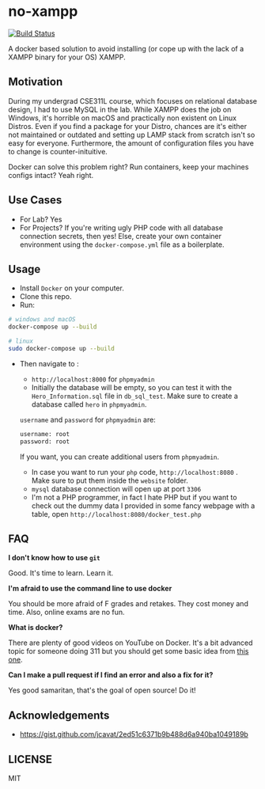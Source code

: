 # no-xampp

[![Build Status](https://dev.azure.com/shawonAshraf/no-xampp/_apis/build/status/ShawonAshraf.no-xampp?branchName=azure-pipelines)](https://dev.azure.com/shawonAshraf/no-xampp/_build/latest?definitionId=9&branchName=azure-pipelines)


A docker based solution to avoid installing (or cope up with the lack of a XAMPP binary for your OS) XAMPP.

## Motivation
During my undergrad CSE311L course, which focuses on relational database design, I had to use MySQL in the lab. While XAMPP does the job on Windows, it's horrible on macOS and practically non existent on Linux Distros. Even if you find a package for your Distro, chances are it's either not maintained or outdated and setting up LAMP stack from scratch isn't so easy for everyone. Furthermore, the amount of configuration files you have to change is counter-inituitive. 

Docker can solve this problem right? Run containers, keep your machines configs intact? Yeah right. 

## Use Cases
- For Lab? Yes
- For Projects? If you're writing ugly PHP code with all database connection secrets, then yes! Else, create your own container environment using the `docker-compose.yml` file as a boilerplate.

## Usage
 - Install `Docker` on your computer.
 - Clone this repo.
 - Run:

```bash
# windows and macOS
docker-compose up --build

# linux
sudo docker-compose up --build
```

- Then navigate to :
  - `http://localhost:8000` for `phpmyadmin`
  - Initially the database will be empty, so you can test it with the `Hero_Information.sql` file in `db_sql_test`. Make sure to create a database called `hero` in `phpmyadmin`.

  `username` and `password` for `phpmyadmin` are:
  ```bash
  username: root
  password: root
  ```

  If you want, you can create additional users from `phpmyadmin`.

  - In case you want to run your `php` code, `http://localhost:8080` . Make sure to put them inside the `website` folder.
  - `mysql` database connection will open up at port `3306`
  - I'm not a PHP programmer, in fact I hate PHP but if you want to check out the dummy data I provided in some fancy webpage with a table, open `http://localhost:8080/docker_test.php`

## FAQ
  
__I don't know how to use `git`__

Good. It's time to learn. Learn it.

__I'm afraid to use the command line to use docker__

You should be more afraid of F grades and retakes. They cost money and time. Also, online exams are no fun.

__What is docker?__

There are plenty of good videos on YouTube on Docker. It's a bit advanced topic for someone doing 311 but you should get some basic idea from [this one](https://youtu.be/Gjnup-PuquQ).

__Can I make a pull request if I find an error and also a fix for it?__

Yes good samaritan, that's the goal of open source! Do it!

## Acknowledgements
- https://gist.github.com/jcavat/2ed51c6371b9b488d6a940ba1049189b

## LICENSE
MIT

